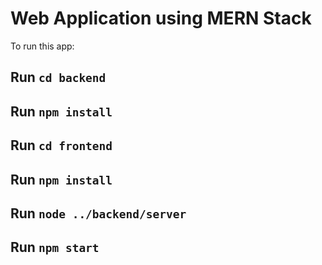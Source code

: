 # Web Application using MERN Stack


To run this app:
## Run `cd backend`
## Run `npm install`
## Run `cd frontend`
## Run `npm install`
## Run `node ../backend/server`
## Run `npm start`
